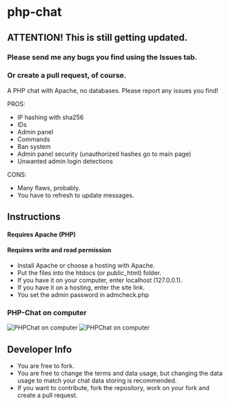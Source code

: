 # php-chat
## ATTENTION! This is still getting updated.
### Please send me any bugs you find using the Issues tab.
### Or create a pull request, of course.
A PHP chat with Apache, no databases.
Please report any issues you find!

PROS:
* IP hashing with sha256
* IDs
* Admin panel
* Commands
* Ban system
* Admin panel security (unauthorized hashes go to main page)
* Unwanted admin login detections

CONS:
* Many flaws, probably.
* You have to refresh to update messages.

## Instructions
#### Requires Apache (PHP)
#### Requires write and read permission
* Install Apache or choose a hosting with Apache.
* Put the files into the htdocs (or public_html) folder.
* If you have it on your computer, enter localhost (127.0.0.1).
* If you have it on a hosting, enter the site link.
* You set the admin password in admcheck.php

### PHP-Chat on computer
![PHPChat on computer](https://i.imgur.com/Ljgi69v.png)
![PHPChat on computer](https://i.imgur.com/DWw17fN.png)

## Developer Info
* You are free to fork.
* You are free to change the terms and data usage, but changing the data usage to match your chat data storing is recommended.
* If you want to contribute, fork the repository, work on your fork and create a pull request.